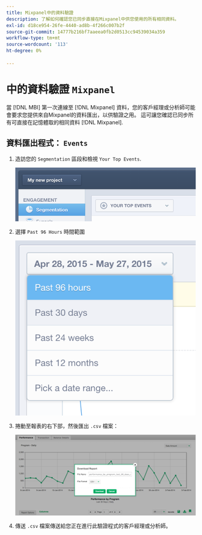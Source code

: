 ```yaml
---
title: Mixpanel中的資料驗證
description: 了解如何確認您已同步直接在Mixpanel中供您使用的所有相同資料。
exl-id: d18ce954-26fe-4440-ad8b-4f266c007b2f
source-git-commit: 14777b216bf7aaeea0fb2d0513cc94539034a359
workflow-type: tm+mt
source-wordcount: '113'
ht-degree: 0%

---
```


# 中的資料驗證 `Mixpanel`

當 [!DNL MBI] 第一次連線至 [!DNL Mixpanel] 資料，您的客戶經理或分析師可能會要求您提供來自Mixpanel的資料匯出，以供驗證之用。 這可讓您確認已同步所有可直接在記憶體取的相同資料 [!DNL Mixpanel].

## 資料匯出程式： `Events`

1. 造訪您的 `Segmentation` 區段和檢視 `Your Top Events`.

   ![](../../../assets/your-top-events.png)

1. 選擇 `Past 96 Hours` 時間範圍

   ![](../../../assets/past-96-hours.png)

1. 捲動至報表的右下部，然後匯出 `.csv` 檔案：

   ![](../../../assets/export-csv-mixpanel.png)

1. 傳送 `.csv` 檔案傳送給您正在進行此驗證程式的客戶經理或分析師。
